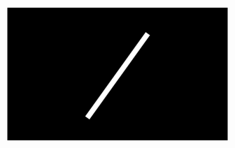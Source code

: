 [![lucymjk](./img/lucymjk.png)](https://youtube.com/playlist?list=OLAK5uy_ntDo4F-UW3IScPgLj7eebV_0WOJYVwyY0)
